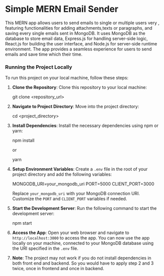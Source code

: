 <h1>Simple MERN Email Sender</h1>
<p>This MERN app allows users to send emails to single or multiple users very , featuring functionalities for adding attachments,texts or paragraphs, and saving every single emails sent in MongoDB. It uses MongoDB as the database to store email data, Express.js for handling server-side logic, React.js for building the user interface, and Node.js for server-side runtime environment. The app provides a seamless experience for users to send emails and save time which their time.</p>
<h3>Running the Project Locally</h3>
  <p>To run this project on your local machine, follow these steps:

1. <b>Clone the Repository</b>: Clone this repository to your local machine:

   git clone <repository_url>

2. <b>Navigate to Project Directory</b>: Move into the project directory:

   cd <project_directory>

3. <b>Install Dependencies</b>: Install the necessary dependencies using npm or yarn:

   npm install

   or

   yarn

4. <b>Setup Environment Variables</b>: Create a `.env` file in the root of your project directory and add the following variables:

   MONGODB_URI=your_mongodb_uri
   PORT=5000
   CLIENT_PORT=3000

   Replace `your_mongodb_uri` with your MongoDB connection URI. Customize the `PORT` and `CLIENT_PORT` variables if needed.

5. <b>Start the Development Server</b>: Run the following command to start the development server:

   npm start

6. <b>Access the App</b>: Open your web browser and navigate to `http://localhost:3000` to access the app. You can now use the app locally on your machine, connected to your MongoDB database using the URI specified in the `.env` file.

7. <b>Note</b>: The project may not work if you do not install dependencies in both front end and backend. So you would have to apply step 2 and 3 twice, once in frontend and once in backend.
</p>
